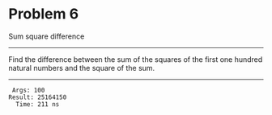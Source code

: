 # Problem 6

Sum square difference

---

Find the difference between the sum of the squares of the first one hundred natural numbers and the square of the sum.

---

```
 Args: 100
Result: 25164150
  Time: 211 ns
```
